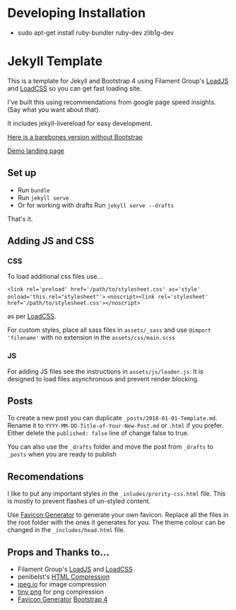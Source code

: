 # Developing Installation
* sudo apt-get install ruby-bundler ruby-dev zlib1g-dev

# Jekyll Template

This is a template for Jekyll and Bootstrap 4 using Filament Group's [LoadJS](https://github.com/filamentgroup/loadJSFilament) and
[LoadCSS](https://github.com/filamentgroup/loadCSS) so you can get fast loading site.

I've built this using recommendations from google page speed insights. (Say what you want about that).

It includes jekyll-livereload for easy development.

[Here is a barebones version without Bootstrap](https://github.com/thauvette/jekyll-starter-template)

[Demo landing page](https://thauvette.github.io/jekyll-bootstrap-carousel-landing/)

## Set up
* Run `bundle`
* Run `jekyll serve`
* Or for working with drafts Run `jekyll serve --drafts`

That's it.

## Adding JS and CSS
### CSS
To load additional css files use...

`<link rel='preload' href='/path/to/stylesheet.css' as='style' onload='this.rel="stylesheet"'>`
`<noscript><link rel='stylesheet' href='/path/to/stylesheet.css'></noscript>`

as per [LoadCSS](https://github.com/filamentgroup/loadCSS).

For custom styles, place all sass files in `assets/_sass` and use `@import 'filename'` with no extension in the `assets/css/main.scss`

### JS
For adding JS files see the instructions in `assets/js/loader.js`. It is designed to load files asynchronous and prevent render blocking.

## Posts

To create a new post you can duplicate `_posts/2018-01-01-Template.md`. Rename it to `YYYY-MM-DD-Title-of-Your-New-Post.md` or `.html` if you prefer. Either delete the `published: false` line of change false to true.

You can also use the `_drafts` folder and move the post from `_drafts` to `_posts` when you are ready to publish

## Recomendations

I like to put any important styles in the `_inludes/prority-css.html` file. This is mostly to prevent flashes of un-styled content.  

Use [Favicon Generator](https://realfavicongenerator.net/) to generate your own favicon. Replace all the files in the root folder with the ones it generates for you. The theme colour can be changed in the `_includes/head.html` file.

## Props and Thanks to...
* Filament Group's [LoadJS](https://github.com/filamentgroup/loadJSFilament) and
[LoadCSS](https://github.com/filamentgroup/loadCSS)
* penibelst's [HTML Compression](https://github.com/penibelst/jekyll-compress-html)
* [jpeg.io](https://www.jpeg.io/) for image compression
* [tiny png](https://tinypng.com/) for png compression
* [Favicon Generator](https://realfavicongenerator.net/)
[Bootstrap 4](https://getbootstrap.com/)
